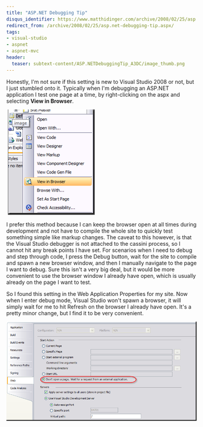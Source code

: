 ```yaml
---
title: "ASP.NET Debugging Tip"
disqus_identifier: https://www.matthidinger.com/archive/2008/02/25/asp.net-debugging-tip.aspx
redirect_from: /archive/2008/02/25/asp.net-debugging-tip.aspx/
tags: 
- visual-studio
- aspnet
- aspnet-mvc
header:
  teaser: subtext-content/ASP.NETDebuggingTip_A3DC/image_thumb.png
---
```

Honestly, I'm not sure if this setting is new to Visual Studio 2008 or not, but I just stumbled onto it. Typically when I'm debugging an ASP.NET application I test one page at a time, by right-clicking on the aspx and selecting **View in Browser**.

 ![](/images/subtext-content/ASP.NETDebuggingTip_A3DC/image_thumb.png)


I prefer this method because I can keep the browser open at all times during development and not have to compile the whole site to quickly test something simple like markup changes. The caveat to this however, is that the Visual Studio debugger is not attached to the cassini process, so I cannot hit any break points I have set. For scenarios when I need to debug and step through code, I press the Debug button, wait for the site to compile and spawn a new browser window, and then I manually navigate to the page I want to debug. Sure this isn't a very big deal, but it would be more convenient to use the browser window I already have open, which is usually already on the page I want to test.

So I found this setting in the Web Application Properties for my site. Now when I enter debug mode, Visual Studio won't spawn a browser, it will simply wait for me to hit Refresh on the browser I already have open. It's a pretty minor change, but I find it to be very convenient.

![](/images/subtext-content/ASP.NETDebuggingTip_A3DC/image_thumb_3.png)


